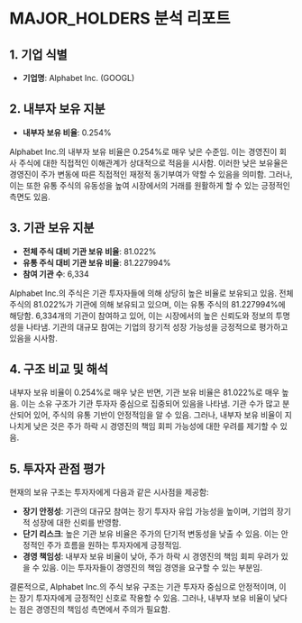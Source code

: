 # MAJOR_HOLDERS 분석 리포트

## 1. 기업 식별
- **기업명**: Alphabet Inc. (GOOGL)

## 2. 내부자 보유 지분
- **내부자 보유 비율**: 0.254%

Alphabet Inc.의 내부자 보유 비율은 0.254%로 매우 낮은 수준임. 이는 경영진이 회사 주식에 대한 직접적인 이해관계가 상대적으로 적음을 시사함. 이러한 낮은 보유율은 경영진이 주가 변동에 따른 직접적인 재정적 동기부여가 약할 수 있음을 의미함. 그러나, 이는 또한 유통 주식의 유동성을 높여 시장에서의 거래를 원활하게 할 수 있는 긍정적인 측면도 있음.

## 3. 기관 보유 지분
- **전체 주식 대비 기관 보유 비율**: 81.022%
- **유통 주식 대비 기관 보유 비율**: 81.227994%
- **참여 기관 수**: 6,334

Alphabet Inc.의 주식은 기관 투자자들에 의해 상당히 높은 비율로 보유되고 있음. 전체 주식의 81.022%가 기관에 의해 보유되고 있으며, 이는 유통 주식의 81.227994%에 해당함. 6,334개의 기관이 참여하고 있어, 이는 시장에서의 높은 신뢰도와 정보의 투명성을 나타냄. 기관의 대규모 참여는 기업의 장기적 성장 가능성을 긍정적으로 평가하고 있음을 시사함.

## 4. 구조 비교 및 해석
내부자 보유 비율이 0.254%로 매우 낮은 반면, 기관 보유 비율은 81.022%로 매우 높음. 이는 소유 구조가 기관 투자자 중심으로 집중되어 있음을 나타냄. 기관 수가 많고 분산되어 있어, 주식의 유통 기반이 안정적임을 알 수 있음. 그러나, 내부자 보유 비율이 지나치게 낮은 것은 주가 하락 시 경영진의 책임 회피 가능성에 대한 우려를 제기할 수 있음.

## 5. 투자자 관점 평가
현재의 보유 구조는 투자자에게 다음과 같은 시사점을 제공함:

- **장기 안정성**: 기관의 대규모 참여는 장기 투자자 유입 가능성을 높이며, 기업의 장기적 성장에 대한 신뢰를 반영함.
- **단기 리스크**: 높은 기관 보유 비율은 주가의 단기적 변동성을 낮출 수 있음. 이는 안정적인 주가 흐름을 원하는 투자자에게 긍정적임.
- **경영 책임성**: 내부자 보유 비율이 낮아, 주가 하락 시 경영진의 책임 회피 우려가 있을 수 있음. 이는 투자자들이 경영진의 책임 경영을 요구할 수 있는 부분임.

결론적으로, Alphabet Inc.의 주식 보유 구조는 기관 투자자 중심으로 안정적이며, 이는 장기 투자자에게 긍정적인 신호로 작용할 수 있음. 그러나, 내부자 보유 비율이 낮다는 점은 경영진의 책임성 측면에서 주의가 필요함.